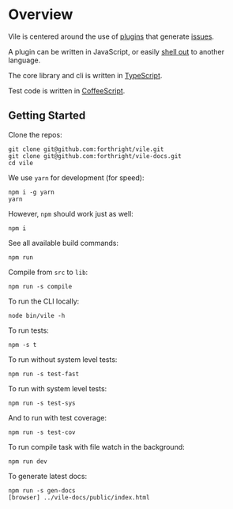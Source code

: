 # Overview

Vile is centered around the use of [plugins](https://docs.vile.io/#creating-a-plugin) that generate [issues](https://docs.vile.io/interfaces/_src__types_index_d_.vile.issue.html).

A plugin can be written in JavaScript, or easily [shell out](https://docs.vile.io/#writing-non-javascript-plugins) to another language.

The core library and cli is written in [TypeScript](http://www.typescriptlang.org).

Test code is written in [CoffeeScript](http://coffeescript.org).

## Getting Started

Clone the repos:

    git clone git@github.com:forthright/vile.git
    git clone git@github.com:forthright/vile-docs.git
    cd vile

We use `yarn` for development (for speed):

    npm i -g yarn
    yarn

However, `npm` should work just as well:

    npm i

See all available build commands:

    npm run

Compile from `src` to `lib`:

    npm run -s compile

To run the CLI locally:

    node bin/vile -h

To run tests:

    npm -s t

To run without system level tests:

    npm run -s test-fast

To run with system level tests:

    npm run -s test-sys

And to run with test coverage:

    npm run -s test-cov

To run compile task with file watch in the background:

    npm run dev

To generate latest docs:

    npm run -s gen-docs
    [browser] ../vile-docs/public/index.html
